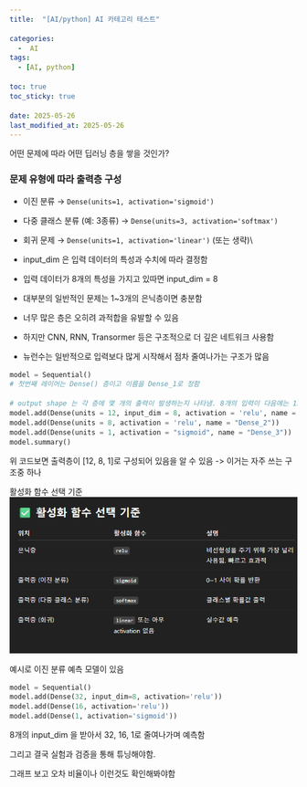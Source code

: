```yaml
---
title:  "[AI/python] AI 카테고리 테스트" 

categories:
  -  AI
tags:
  - [AI, python]

toc: true
toc_sticky: true

date: 2025-05-26
last_modified_at: 2025-05-26
---
```

어떤 문제에 따라 어떤 딥러닝 층을 쌓을 것인가?
### 문제 유형에 따라 출력층 구성

- 이진 분류 → `Dense(units=1, activation='sigmoid')`
- 다중 클래스 분류 (예: 3종류) → `Dense(units=3, activation='softmax')`
- 회귀 문제 → `Dense(units=1, activation='linear')` (또는 생략)\
- input_dim 은 입력 데이터의 특성과 수치에 따라 결정함
- 입력 데이터가 8개의 특성을 가지고 있따면 input_dim = 8

- 대부분의 일반적인 문제는 1~3개의 은닉층이면 충분함
- 너무 많은 층은 오히려 과적합을 유발할 수 있음
- 하지만 CNN, RNN, Transormer 등은 구조적으로 더 깊은 네트워크 사용함

- 뉴런수는 일반적으로 입력보다 많게 시작해서 점차 줄여나가는 구조가 많음
```python
model = Sequential()
# 첫번째 레이어는 Dense() 층이고 이름을 Dense_1로 정함

# output shape 는 각 층에 몇 개의 출력이 발생하는지 나타냄. 8개의 입력이 다음에는 12개, 다음에는 8개 그다음 출력은 1개 이렇게 됨
model.add(Dense(units = 12, input_dim = 8, activation = 'relu', name ='Dense_1'))
model.add(Dense(units = 8, activation = 'relu', name = "Dense_2"))
model.add(Dense(units = 1, activation = "sigmoid", name = "Dense_3"))
model.summary()
```

위 코드보면 출력층이 [12, 8, 1]로 구성되어 있음을 알 수 있음 -> 이거는 자주 쓰는 구조중 하나

활성화 함수 선택 기준
![](/images/Pasted%20image%2020250526142647.png)

예시로 이진 분류 예측 모델이 있음
```python
model = Sequential()
model.add(Dense(32, input_dim=8, activation='relu'))
model.add(Dense(16, activation='relu'))
model.add(Dense(1, activation='sigmoid'))
```

8개의 input_dim 을 받아서 32, 16, 1로 줄여나가며 예측함

그리고 결국 실험과 검증을 통해 튜닝해야함.

그래프 보고 오차 비율이나 이런것도 확인해봐야함